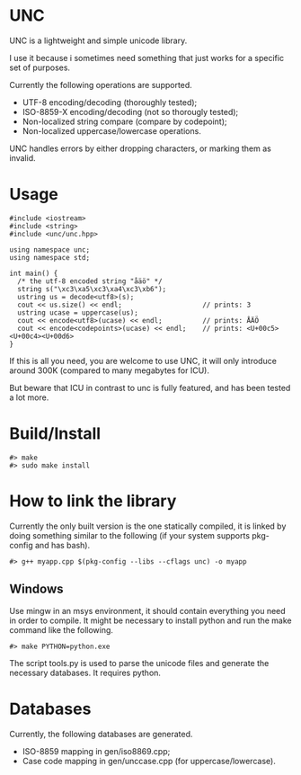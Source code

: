 UNC
===

UNC is a lightweight and simple unicode library.

I use it because i sometimes need something that just works for a specific set
of purposes.

Currently the following operations are supported.

 - UTF-8 encoding/decoding (thoroughly tested);
 - ISO-8859-X encoding/decoding (not so thorougly tested);
 - Non-localized string compare (compare by codepoint);
 - Non-localized uppercase/lowercase operations.

UNC handles errors by either dropping characters, or marking them as invalid.

Usage
=====

    #include <iostream>
    #include <string>
    #include <unc/unc.hpp>

    using namespace unc;
    using namespace std;

    int main() {
      /* the utf-8 encoded string "åäö" */
      string s("\xc3\xa5\xc3\xa4\xc3\xb6");
      ustring us = decode<utf8>(s);
      cout << us.size() << endl;                    // prints: 3
      ustring ucase = uppercase(us);
      cout << encode<utf8>(ucase) << endl;          // prints: ÅÄÖ
      cout << encode<codepoints>(ucase) << endl;    // prints: <U+00c5><U+00c4><U+00d6>
    }

If this is all you need, you are welcome to use UNC, it will only introduce
around 300K (compared to many megabytes for ICU).

But beware that ICU in contrast to unc is fully featured, and has been tested
a lot more.

Build/Install
=============
    #> make
    #> sudo make install

How to link the library
=======================
Currently the only built version is the one statically compiled, it is linked
by doing something similar to the following (if your system supports pkg-config and
has bash).

    #> g++ myapp.cpp $(pkg-config --libs --cflags unc) -o myapp

Windows
-------
Use mingw in an msys environment, it should contain everything you need in
order to compile. It might be necessary to install python and run the make
command like the following.

    #> make PYTHON=python.exe 

The script tools.py is used to parse the unicode files and generate the
necessary databases. It requires python.

Databases
=========
Currently, the following databases are generated.

 - ISO-8859 mapping in gen/iso8869.cpp;
 - Case code mapping in gen/unccase.cpp (for uppercase/lowercase).
